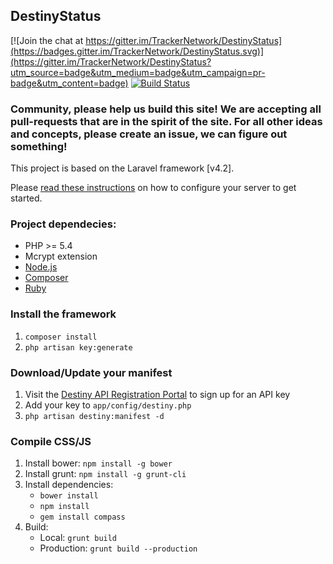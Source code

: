 ## DestinyStatus

[![Join the chat at https://gitter.im/TrackerNetwork/DestinyStatus](https://badges.gitter.im/TrackerNetwork/DestinyStatus.svg)](https://gitter.im/TrackerNetwork/DestinyStatus?utm_source=badge&utm_medium=badge&utm_campaign=pr-badge&utm_content=badge) [![Build Status](https://travis-ci.org/TrackerNetwork/DestinyStatus.svg?branch=master)](https://travis-ci.org/TrackerNetwork/DestinyStatus)

### Community, please help us build this site! We are accepting all pull-requests that are in the spirit of the site.  For all other ideas and concepts, please create an issue, we can figure out something!

This project is based on the Laravel framework [v4.2].

Please [read these instructions](https://laravel.com/docs/4.2#server-requirements) on how to configure your server to get started.

### Project dependecies:

* PHP >= 5.4
* Mcrypt extension
* [Node.js](https://nodejs.org)
* [Composer](https://getcomposer.org)
* [Ruby](https://www.ruby-lang.org)

### Install the framework

1. `composer install`
2. `php artisan key:generate`

### Download/Update your manifest
1. Visit the [Destiny API Registration Portal](https://www.bungie.net/en/user/api) to sign up for an API key
2. Add your key to `app/config/destiny.php`
3. `php artisan destiny:manifest -d`

### Compile CSS/JS

1. Install bower: `npm install -g bower`
2. Install grunt: `npm install -g grunt-cli`
3. Install dependencies:
    * `bower install`
    * `npm install`
    * `gem install compass`
4. Build:
    * Local: `grunt build`
    * Production: `grunt build --production`